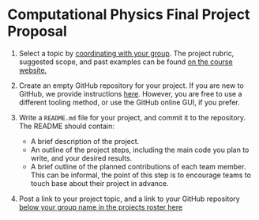 # Computational Physics Final Project Proposal

1. Select a topic by [coordinating with your group](https://docs.google.com/document/d/1O16vAUVFH1HswU8cDSWhX64df1tGc6MBhEAng7Doi5Y/edit?usp=sharing). The project rubric, suggested scope, and past examples can be found [on the course website.](https://www.wgilpin.com/cphy/project)

2. Create an empty GitHub repository for your project. If you are new to GitHub, we provide instructions [here](https://www.wgilpin.com/howto/howto_github.html). However, you are free to use a different tooling method, or use the GitHub online GUI, if you prefer.

3. Write a `README.md` file for your project, and commit it to the repository. The README should contain:
    - A brief description of the project.
    - An outline of the project steps, including the main code you plan to write, and your desired results.
    - A brief outline of the planned contributions of each team member. This can be informal, the point of this step is to encourage teams to touch base about their project in advance.

4. Post a link to your project topic, and a link to your GitHub repository [below your group name in the projects roster here](https://docs.google.com/document/d/1O16vAUVFH1HswU8cDSWhX64df1tGc6MBhEAng7Doi5Y/edit?usp=sharing)
    
